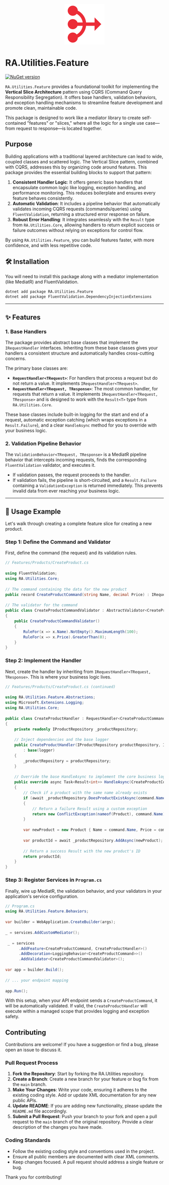 <p align="center">
  <img src="../../Assets/Images/mediator.svg" alt="RA.Utilities.Feature Logo" width="128">
</p>

# RA.Utilities.Feature

[![NuGet version](https://img.shields.io/nuget/v/RA.Utilities.Feature.svg)](https://www.nuget.org/packages/RA.Utilities.Feature/)

`RA.Utilities.Feature` provides a foundational toolkit for implementing the **Vertical Slice Architecture** pattern using CQRS (Command Query Responsibility Segregation). It offers base handlers, validation behaviors, and exception handling mechanisms to streamline feature development and promote clean, maintainable code.

This package is designed to work like a mediator library to create self-contained "features" or "slices," where all the logic for a single use case—from request to response—is located together.

## Purpose

Building applications with a traditional layered architecture can lead to wide, coupled classes and scattered logic.
The Vertical Slice pattern, combined with CQRS, addresses this by organizing code around features.
This package provides the essential building blocks to support that pattern:

1.  **Consistent Handler Logic**: It offers generic base handlers that encapsulate common logic like logging, exception handling, and performance monitoring. This reduces boilerplate and ensures every feature behaves consistently.
2.  **Automatic Validation**: It includes a pipeline behavior that automatically validates incoming CQRS requests (commands/queries) using `FluentValidation`, returning a structured error response on failure.
3.  **Robust Error Handling**: It integrates seamlessly with the `Result` type from `RA.Utilities.Core`, allowing handlers to return explicit success or failure outcomes without relying on exceptions for control flow.

By using `RA.Utilities.Feature`, you can build features faster, with more confidence, and with less repetitive code.

## 🛠️ Installation

You will need to install this package along with a mediator implementation (like MediatR) and FluentValidation.

```sh
dotnet add package RA.Utilities.Feature
dotnet add package FluentValidation.DependencyInjectionExtensions
```

---

## ✨ Features

### 1. Base Handlers

The package provides abstract base classes that implement the `IRequestHandler` interfaces. Inheriting from these base classes gives your handlers a consistent structure and automatically handles cross-cutting concerns.

The primary base classes are:
-   **`RequestHandler<TRequest>`**: For handlers that process a request but do not return a value. It implements `IRequestHandler<TRequest>`.
-   **`RequestHandler<TRequest, TResponse>`**: The most common handler, for requests that return a value. It implements `IRequestHandler<TRequest, TResponse>` and is designed to work with the `Result<T>` type from `RA.Utilities.Core`.

These base classes include built-in logging for the start and end of a request, automatic exception catching (which wraps exceptions in a `Result.Failure`), and a clear `HandleAsync` method for you to override with your business logic.

### 2. Validation Pipeline Behavior

The `ValidationBehavior<TRequest, TResponse>` is a MediatR pipeline behavior that intercepts incoming requests, finds the corresponding `FluentValidation` validator, and executes it.

-   If validation passes, the request proceeds to the handler.
-   If validation fails, the pipeline is short-circuited, and a `Result.Failure` containing a `ValidationException` is returned immediately. This prevents invalid data from ever reaching your business logic.

---

## 🚀 Usage Example

Let's walk through creating a complete feature slice for creating a new product.

### Step 1: Define the Command and Validator

First, define the command (the request) and its validation rules.

```csharp
// Features/Products/CreateProduct.cs

using FluentValidation;
using RA.Utilities.Core;

// The command containing the data for the new product
public record CreateProductCommand(string Name, decimal Price) : IRequest<Result<int>>;

// The validator for the command
public class CreateProductCommandValidator : AbstractValidator<CreateProductCommand>
{
    public CreateProductCommandValidator()
    {
        RuleFor(x => x.Name).NotEmpty().MaximumLength(100);
        RuleFor(x => x.Price).GreaterThan(0);
    }
}
```

### Step 2: Implement the Handler

Next, create the handler by inheriting from `IRequestHandler<TRequest, TResponse>`. This is where your business logic lives.

```csharp
// Features/Products/CreateProduct.cs (continued)

using RA.Utilities.Feature.Abstractions;
using Microsoft.Extensions.Logging;
using RA.Utilities.Core;

public class CreateProductHandler : RequestHandler<CreateProductCommand, Result<int>>
{
    private readonly IProductRepository _productRepository;
 
    // Inject dependencies and the base logger
    public CreateProductHandler(IProductRepository productRepository, ILogger<CreateProductHandler> logger)
        : base(logger)
    {
        _productRepository = productRepository;
    }

    // Override the base HandleAsync to implement the core business logic
    public override async Task<Result<int>> HandleAsync(CreateProductCommand command, CancellationToken cancellationToken)
    {
        // Check if a product with the same name already exists
        if (await _productRepository.DoesProductExistAsync(command.Name))
        {
            // Return a failure Result using a custom exception
            return new ConflictException(nameof(Product), command.Name);
        }

        var newProduct = new Product { Name = command.Name, Price = command.Price };
        
        var productId = await _productRepository.AddAsync(newProduct);

        // Return a success Result with the new product's ID
        return productId;
    }
}
```

### Step 3: Register Services in `Program.cs`

Finally, wire up MediatR, the validation behavior, and your validators in your application's service configuration.

```csharp
// Program.cs
using RA.Utilities.Feature.Behaviors;

var builder = WebApplication.CreateBuilder(args);

_ = services.AddCustomMediator();

 _ = services
      .AddFeature<CreateProductCommand, CreateProductHandler>()
      .AddDecoration<LoggingBehavior<CreateProductCommand>>()
      .AddValidator<CreateProductCommandValidator>();

var app = builder.Build();

// ... your endpoint mapping

app.Run();
```

With this setup, when your API endpoint sends a `CreateProductCommand`, it will be automatically validated. If valid, the `CreateProductHandler` will execute within a managed scope that provides logging and exception safety.

## Contributing

Contributions are welcome! If you have a suggestion or find a bug, please open an issue to discuss it.

### Pull Request Process

1.  **Fork the Repository**: Start by forking the RA.Utilities repository.
2.  **Create a Branch**: Create a new branch for your feature or bug fix from the `main` branch.
3.  **Make Your Changes**: Write your code, ensuring it adheres to the existing coding style. Add or update XML documentation for any new public APIs.
4.  **Update README**: If you are adding new functionality, please update the `README.md` file accordingly.
5.  **Submit a Pull Request**: Push your branch to your fork and open a pull request to the `main` branch of the original repository. Provide a clear description of the changes you have made.

### Coding Standards

-   Follow the existing coding style and conventions used in the project.
-   Ensure all public members are documented with clear XML comments.
-   Keep changes focused. A pull request should address a single feature or bug.

Thank you for contributing!